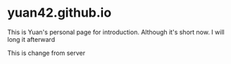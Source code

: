 # yuan42.github.io
This is Yuan's personal page for introduction.
Although it's short now. I will long it afterward

This is change from server

